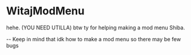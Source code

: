 # WitajModMenu
hehe. (YOU NEED UTILLA) btw ty for helping making a mod menu Shiba.

-- Keep in mind that idk how to make a mod menu so there may be few bugs
